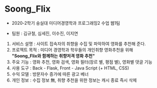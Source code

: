 # Soong_Flix

* 2020-2학기 숭실대 미디어경영학과 프로그래밍2 수업 웹1팀

* 팀원 : 김규철, 심세진, 이수진, 이지연

1. 서비스 설명 : 사이트 접속자의 취향을 수집 및 파악하여 영화를 추천해 준다.
2. 프로젝트 목적 : 미디어 경영학과 학우들의 개인취향 영화추천을 위해 **"Soong_Flix와 함께하는 취향저격 영화 추천"**
3. 주요 기능 : 영화 추천, 영화 검색, 영화 필터(장르 별, 평점 별), 영화별 댓글 기능 
4. 사용 도구 : Back - Flask, Front - Java Script (+ HTML, CSS)
5. 수익 모델 : 방문자수 증가에 따른 광고 베너
6. 개인 정보 : 수집 정보 無, 취향 추천을 위한 정보는 캐시 종료 즉시 삭제
